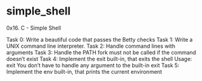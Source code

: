 # simple_shell
0x16. C - Simple Shell

Task 0: Write a beautiful code that passes the Betty checks
Task 1: Write a UNIX command line interpreter.
Task 2: Handle command lines with arguments
Task 3: Handle the PATH
fork must not be called if the command doesn’t exist
Task 4: Implement the exit built-in, that exits the shell
Usage: exit
You don’t have to handle any argument to the built-in exit
Task 5: Implement the env built-in, that prints the current environment

